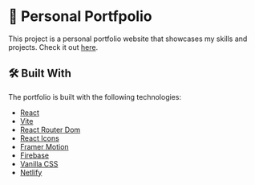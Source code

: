 # 👤 Personal Portfpolio

This project is a personal portfolio website that showcases my skills and projects. Check it out [here](https://helpful-kitten-b5ae2a.netlify.app/).

## 🛠️ Built With

The portfolio is built with the following technologies:

- [React](https://reactjs.org/)
- [Vite](https://vitejs.dev/)
- [React Router Dom](https://reactrouter.com/)
- [React Icons](https://react-icons.github.io/react-icons/)
- [Framer Motion](https://www.framer.com/motion/)
- [Firebase](https://firebase.google.com/)
- [Vanilla CSS](https://developer.mozilla.org/en-US/docs/Web/CSS)
- [Netlify](https://www.netlify.com/)
